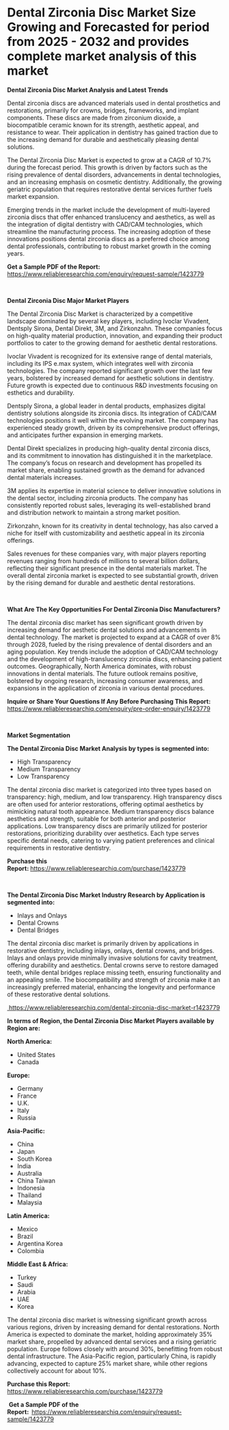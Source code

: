 <p><h1>Dental Zirconia Disc Market Size Growing and Forecasted for period from 2025 - 2032 and provides complete market analysis of this market</h1></p><p><strong>Dental Zirconia Disc Market Analysis and Latest Trends</strong></p>
<p><p>Dental zirconia discs are advanced materials used in dental prosthetics and restorations, primarily for crowns, bridges, frameworks, and implant components. These discs are made from zirconium dioxide, a biocompatible ceramic known for its strength, aesthetic appeal, and resistance to wear. Their application in dentistry has gained traction due to the increasing demand for durable and aesthetically pleasing dental solutions.</p><p>The Dental Zirconia Disc Market is expected to grow at a CAGR of 10.7% during the forecast period. This growth is driven by factors such as the rising prevalence of dental disorders, advancements in dental technologies, and an increasing emphasis on cosmetic dentistry. Additionally, the growing geriatric population that requires restorative dental services further fuels market expansion. </p><p>Emerging trends in the market include the development of multi-layered zirconia discs that offer enhanced translucency and aesthetics, as well as the integration of digital dentistry with CAD/CAM technologies, which streamline the manufacturing process. The increasing adoption of these innovations positions dental zirconia discs as a preferred choice among dental professionals, contributing to robust market growth in the coming years.</p></p>
<p><strong>Get a Sample PDF of the Report:&nbsp;</strong> <a href="https://www.reliableresearchiq.com/enquiry/request-sample/1423779?utm_campaign=2932&utm_medium=2&utm_source=Github&utm_content=ia&utm_term=16042025&utm_id=dental-zirconia-disc">https://www.reliableresearchiq.com/enquiry/request-sample/1423779</a></p>
<p>&nbsp;</p>
<p><strong>Dental Zirconia Disc Major Market Players</strong></p>
<p><p>The Dental Zirconia Disc Market is characterized by a competitive landscape dominated by several key players, including Ivoclar Vivadent, Dentsply Sirona, Dental Direkt, 3M, and Zirkonzahn. These companies focus on high-quality material production, innovation, and expanding their product portfolios to cater to the growing demand for aesthetic dental restorations.</p><p>Ivoclar Vivadent is recognized for its extensive range of dental materials, including its IPS e.max system, which integrates well with zirconia technologies. The company reported significant growth over the last few years, bolstered by increased demand for aesthetic solutions in dentistry. Future growth is expected due to continuous R&D investments focusing on esthetics and durability.</p><p>Dentsply Sirona, a global leader in dental products, emphasizes digital dentistry solutions alongside its zirconia discs. Its integration of CAD/CAM technologies positions it well within the evolving market. The company has experienced steady growth, driven by its comprehensive product offerings, and anticipates further expansion in emerging markets.</p><p>Dental Direkt specializes in producing high-quality dental zirconia discs, and its commitment to innovation has distinguished it in the marketplace. The company’s focus on research and development has propelled its market share, enabling sustained growth as the demand for advanced dental materials increases.</p><p>3M applies its expertise in material science to deliver innovative solutions in the dental sector, including zirconia products. The company has consistently reported robust sales, leveraging its well-established brand and distribution network to maintain a strong market position.</p><p>Zirkonzahn, known for its creativity in dental technology, has also carved a niche for itself with customizability and aesthetic appeal in its zirconia offerings.</p><p>Sales revenues for these companies vary, with major players reporting revenues ranging from hundreds of millions to several billion dollars, reflecting their significant presence in the dental materials market. The overall dental zirconia market is expected to see substantial growth, driven by the rising demand for durable and aesthetic dental restorations.</p></p>
<p>&nbsp;</p>
<p><strong>What Are The Key Opportunities For Dental Zirconia Disc Manufacturers?</strong></p>
<p><p>The dental zirconia disc market has seen significant growth driven by increasing demand for aesthetic dental solutions and advancements in dental technology. The market is projected to expand at a CAGR of over 8% through 2028, fueled by the rising prevalence of dental disorders and an aging population. Key trends include the adoption of CAD/CAM technology and the development of high-translucency zirconia discs, enhancing patient outcomes. Geographically, North America dominates, with robust innovations in dental materials. The future outlook remains positive, bolstered by ongoing research, increasing consumer awareness, and expansions in the application of zirconia in various dental procedures.</p></p>
<p><strong>Inquire or Share Your Questions If Any Before Purchasing This Report:</strong> <a href="https://www.reliableresearchiq.com/enquiry/pre-order-enquiry/1423779?utm_campaign=2932&utm_medium=2&utm_source=Github&utm_content=ia&utm_term=16042025&utm_id=dental-zirconia-disc">https://www.reliableresearchiq.com/enquiry/pre-order-enquiry/1423779</a></p>
<p>&nbsp;</p>
<p><strong>Market Segmentation</strong></p>
<p><strong>The Dental Zirconia Disc Market Analysis by types is segmented into:</strong></p>
<p><ul><li>High Transparency</li><li>Medium Transparency</li><li>Low Transparency</li></ul></p>
<p><p>The dental zirconia disc market is categorized into three types based on transparency: high, medium, and low transparency. High transparency discs are often used for anterior restorations, offering optimal aesthetics by mimicking natural tooth appearance. Medium transparency discs balance aesthetics and strength, suitable for both anterior and posterior applications. Low transparency discs are primarily utilized for posterior restorations, prioritizing durability over aesthetics. Each type serves specific dental needs, catering to varying patient preferences and clinical requirements in restorative dentistry.</p></p>
<p><strong>Purchase this Report:&nbsp;</strong><a href="https://www.reliableresearchiq.com/purchase/1423779?utm_campaign=2932&utm_medium=2&utm_source=Github&utm_content=ia&utm_term=16042025&utm_id=dental-zirconia-disc">https://www.reliableresearchiq.com/purchase/1423779</a></p>
<p>&nbsp;</p>
<p><strong>The Dental Zirconia Disc Market Industry Research by Application is segmented into:</strong></p>
<p><ul><li>Inlays and Onlays</li><li>Dental Crowns</li><li>Dental Bridges</li></ul></p>
<p><p>The dental zirconia disc market is primarily driven by applications in restorative dentistry, including inlays, onlays, dental crowns, and bridges. Inlays and onlays provide minimally invasive solutions for cavity treatment, offering durability and aesthetics. Dental crowns serve to restore damaged teeth, while dental bridges replace missing teeth, ensuring functionality and an appealing smile. The biocompatibility and strength of zirconia make it an increasingly preferred material, enhancing the longevity and performance of these restorative dental solutions.</p></p>
<p><a href="https://www.reliableresearchiq.com/dental-zirconia-disc-market-r1423779?utm_campaign=2932&utm_medium=2&utm_source=Github&utm_content=ia&utm_term=16042025&utm_id=dental-zirconia-disc">&nbsp;https://www.reliableresearchiq.com/dental-zirconia-disc-market-r1423779</a></p>
<p><strong>In terms of Region, the Dental Zirconia Disc Market Players available by Region are:</strong></p>
<p>
    <p> <strong> North America: </strong>
        <ul>
            <li>United States</li>
            <li>Canada</li>
        </ul>
        </p> 
    <p> <strong> Europe: </strong>
        <ul>
            <li>Germany</li>
            <li>France</li>
            <li>U.K.</li>
            <li>Italy</li>
            <li>Russia</li>
        </ul>
        </p> 
    <p> <strong> Asia-Pacific: </strong>
        <ul>
            <li>China</li>
            <li>Japan</li>
            <li>South Korea</li>
            <li>India</li>
            <li>Australia</li>
            <li>China Taiwan</li>
            <li>Indonesia</li>
            <li>Thailand</li>
            <li>Malaysia</li>
        </ul>
        </p> 
    <p> <strong> Latin America: </strong>
        <ul>
            <li>Mexico</li>
            <li>Brazil</li>
            <li>Argentina Korea</li>
            <li>Colombia</li>
        </ul>
        </p> 
    <p> <strong> Middle East & Africa: </strong>
        <ul>
            <li>Turkey</li>
            <li>Saudi</li>
            <li>Arabia</li>
            <li>UAE</li>
            <li>Korea</li>
        </ul>
    </p>
    </p>
<p><p>The dental zirconia disc market is witnessing significant growth across various regions, driven by increasing demand for dental restorations. North America is expected to dominate the market, holding approximately 35% market share, propelled by advanced dental services and a rising geriatric population. Europe follows closely with around 30%, benefitting from robust dental infrastructure. The Asia-Pacific region, particularly China, is rapidly advancing, expected to capture 25% market share, while other regions collectively account for about 10%.</p></p>
<p><strong>Purchase this Report: </strong><a href="https://www.reliableresearchiq.com/purchase/1423779?utm_campaign=2932&utm_medium=2&utm_source=Github&utm_content=ia&utm_term=16042025&utm_id=dental-zirconia-disc">https://www.reliableresearchiq.com/purchase/1423779</a></p>
<p>&nbsp;<strong>Get a Sample PDF of the Report:&nbsp;&nbsp;</strong><a href="https://www.reliableresearchiq.com/enquiry/request-sample/1423779?utm_campaign=2932&utm_medium=2&utm_source=Github&utm_content=ia&utm_term=16042025&utm_id=dental-zirconia-disc">https://www.reliableresearchiq.com/enquiry/request-sample/1423779</a></p>
<p><strong></strong></p>
<p><p></p><p></p><p></p></p>